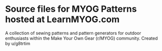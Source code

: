 # Source files for MYOG Patterns hosted at LearnMYOG.com

A collection of sewing patterns and pattern generators for outdoor enthusiasts within the Make Your Own Gear (r/MYOG) community. Created by u/g8trtim
